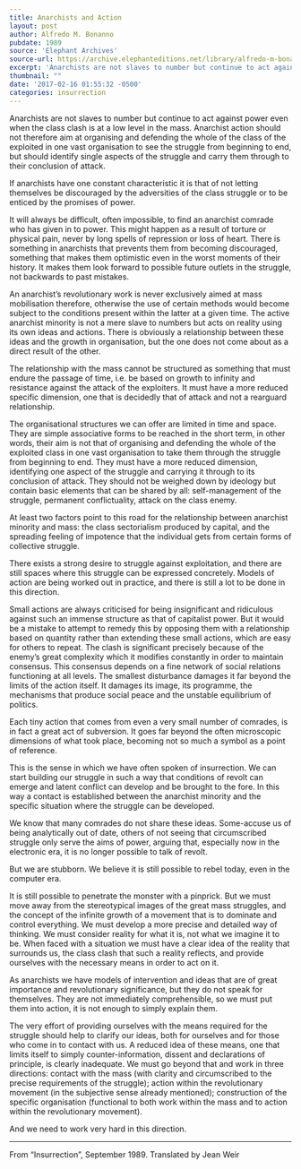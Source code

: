 ```yaml
---
title: Anarchists and Action
layout: post
author: Alfredo M. Bonanno
pubdate: 1989
source: 'Elephant Archives'
source-url: https://archive.elephanteditions.net/library/alfredo-m-bonanno-anarchists-and-action
excerpt: 'Anarchists are not slaves to number but continue to act against power even when the class clash is at a low level in the mass. Anarchist action should not therefore aim at organising and defending'
thumbnail: ""
date: '2017-02-16 01:55:32 -0500'
categories: insurrection
---
```



Anarchists are not slaves to number but continue to act against power even when the class clash is at a low level in the mass. Anarchist action should not therefore aim at organising and defending the whole of the class of the exploited in one vast organisation to see the struggle from beginning to end, but should identify single aspects of the struggle and carry them through to their conclusion of attack.

If anarchists have one constant characteristic it is that of not letting themselves be discouraged by the adversities of the class struggle or to be enticed by the promises of power.

It will always be difficult, often impossible, to find an anarchist comrade who has given in to power. This might happen as a result of torture or physical pain, never by long spells of repression or loss of heart. There is something in anarchists that prevents them from becoming discouraged, something that makes them optimistic even in the worst moments of their history. It makes them look forward to possible future outlets in the struggle, not backwards to past mistakes.

An anarchist’s revolutionary work is never exclusively aimed at mass mobilisation therefore, otherwise the use of certain methods would become subject to the conditions present within the latter at a given time. The active anarchist minority is not a mere slave to numbers but acts on reality using its own ideas and actions. There is obviously a relationship between these ideas and the growth in organisation, but the one does not come about as a direct result of the other.

The relationship with the mass cannot be structured as something that must endure the passage of time, i.e. be based on growth to infinity and resistance against the attack of the exploiters. It must have a more reduced specific dimension, one that is decidedly that of attack and not a rearguard relationship.

The organisational structures we can offer are limited in time and space. They are simple associative forms to be reached in the short term, in other words, their aim is not that of organising and defending the whole of the exploited class in one vast organisation to take them through the struggle from beginning to end. They must have a more reduced dimension, identifying one aspect of the struggle and carrying it through to its conclusion of attack. They should not be weighed down by ideology but contain basic elements that can be shared by all:
self-management of the struggle, permanent conflictuality, attack on the class enemy.

At least two factors point to this road for the relationship between anarchist minority and mass: the class sectorialism produced by capital, and the spreading feeling of impotence that the individual gets from certain forms of collective struggle.

There exists a strong desire to struggle against exploitation, and there are still spaces where this struggle can be expressed concretely. Models of action are being worked out in practice, and there is still a lot to be done in this direction.

Small actions are always criticised for being insignificant and ridiculous against such an immense structure as that of capitalist power. But it would be a mistake to attempt to remedy this by opposing them with a relationship based on quantity rather than extending these small actions, which are easy for others to repeat. The clash is significant precisely because of the enemy’s great complexity which it modifies constantly in order to maintain consensus. This consensus depends on a fine network of social relations functioning at all levels. The smallest disturbance damages it far beyond the limits of the action itself. It damages its image, its programme, the mechanisms that produce social peace and the unstable equilibrium of politics.

Each tiny action that comes from even a very small number of comrades, is in fact a great act of subversion. It goes far beyond the often microscopic dimensions of what took place, becoming not so much a symbol as a point of reference.

This is the sense in which we have often spoken of insurrection. We can start building our struggle in such a way that conditions of revolt can emerge and latent conflict can develop and be brought to the fore. In this way a contact is established between the anarchist minority and the specific situation where the struggle can be developed.

We know that many comrades do not share these ideas. Some-accuse us of being analytically out of date, others of not seeing that circumscribed struggle only serve the aims of power, arguing that, especially now in the electronic era, it is no longer possible to talk of revolt.

But we are stubborn. We believe it is still possible to rebel today, even in the computer era.

It is still possible to penetrate the monster with a pinprick. But we must move away from the stereotypical images of the great mass struggles, and the concept of the infinite growth of a movement that is to dominate and control everything. We must develop a more precise and detailed way of thinking. We must consider reality for what it is, not what we imagine it to be. When faced with a situation we must have a clear idea of the reality that surrounds us, the class clash that such a reality reflects, and provide ourselves with the necessary means in order to act on it.

As anarchists we have models of intervention and ideas that are of great importance and revolutionary significance, but they do not speak for themselves. They are not immediately comprehensible, so we must put them into action, it is not enough to simply explain them.

The very effort of providing ourselves with the means required for the struggle should help to clarify our ideas, both for ourselves and for those who come in to contact with us. A reduced idea of these means, one that limits itself to simply counter-information, dissent and declarations of principle, is clearly inadequate. We must go beyond that and work in three directions: contact with the mass (with clarity and circumscribed to the precise requirements of the struggle); action within the revolutionary movement (in the subjective sense already mentioned); construction of the specific organisation (functional to both work within the mass and to action within the revolutionary movement).

And we need to work very hard in this direction.

<hr>

From “Insurrection”, September 1989. Translated by Jean Weir
